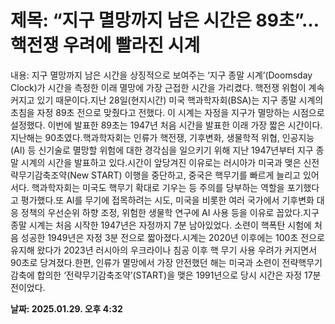 # **제목: “지구 멸망까지 남은 시간은 89초”…핵전쟁 우려에 빨라진 시계**

  내용: 지구 멸망까지 남은 시간을 상징적으로 보여주는 ‘지구 종말 시계’(Doomsday Clock)가 시간을 측정한 이래 멸망에 가장 근접한 시간을 가리켰다. 핵전쟁 위험이 계속 커지고 있기 때문이다.지난 28일(현지시간) 미국 핵과학자회(BSA)는 지구 종말 시계의 초침을 자정 89초 전으로 맞췄다고 전했다. 이 시계는 자정을 지구가 멸망하는 시점으로 설정했다. 이번에 발표한 89초는 1947년 처음 시간을 발표한 이래 가장 짧은 시간이다. 지난해는 90초였다.핵과학자회는 인류가 핵전쟁, 기후변화, 생물학적 위협, 인공지능(AI) 등 신기술로 멸망할 위험에 대한 경각심을 일으키기 위해 지난 1947년부터 지구 종말 시계의 시간을 발표하고 있다.시간이 앞당겨진 이유로는 러시아가 미국과 맺은 신전략무기감축조약(New START) 이행을 중단하고, 중국은 핵무기를 빠르게 늘리고 있어서다. 핵과학자회는 미국도 핵무기 확대로 기우는 등 주의를 당부하는 역할을 포기했다고 평가했다.또 AI를 무기에 접목하려는 시도, 미국을 비롯한 여러 국가에서 기후변화 대응 정책의 우선순위 하향 조정, 위험한 생물학 연구에 AI 사용 등을 이유로 꼽았다.지구 종말 시계는 처음 시작한 1947년은 자정까지 7분 남아있었다. 소련이 핵폭탄 시험에 처음 성공한 1949년은 자정 3분 전으로 짧아졌다.시계는 2020년 이후에는 100초 전으로 유지해 왔다가 2023년 러시아의 우크라이나 침공 이후 핵 무기 사용 우려가 커지면서 90초로 당겨졌다.한편, 인류가 멸망에서 가장 안전했던 해는 미국과 소련이 전략핵무기 감축에 합의한 ‘전략무기감축조약’(START)을 맺은 1991년으로 당시 시간은 자정 17분 전이었다.

  **날짜: 2025.01.29. 오후 4:32**